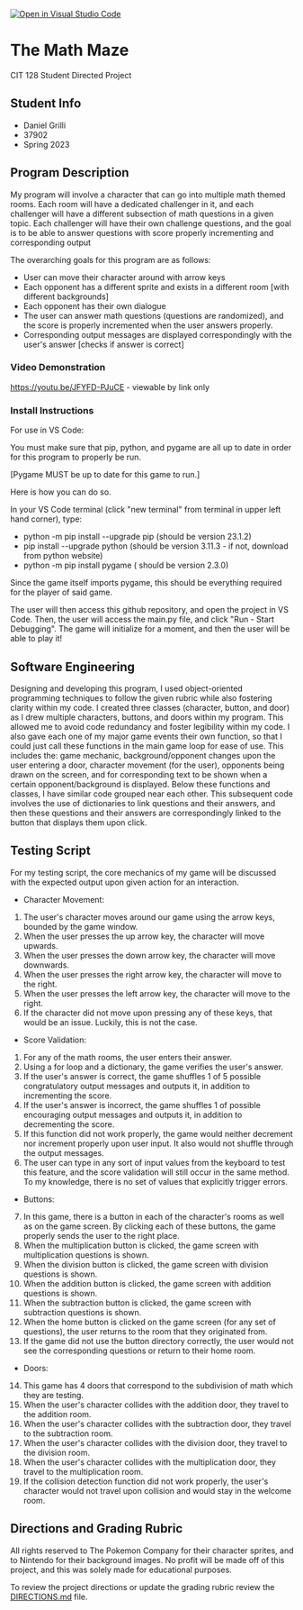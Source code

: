 [![Open in Visual Studio Code](https://classroom.github.com/assets/open-in-vscode-c66648af7eb3fe8bc4f294546bfd86ef473780cde1dea487d3c4ff354943c9ae.svg)](https://classroom.github.com/online_ide?assignment_repo_id=10769082&assignment_repo_type=AssignmentRepo)

# The Math Maze

CIT 128 Student Directed Project

## Student Info

* Daniel Grilli
* 37902
* Spring 2023

## Program Description

My program will involve a character that can go into multiple math themed rooms. Each room will have a dedicated challenger in it, and each challenger will have a different subsection of math questions in a given topic. Each challenger will have their own challenge questions, and the goal is to be able to answer questions with score properly incrementing and corresponding output

The overarching goals for this program are as follows: 
- User can move their character around with arrow keys
- Each opponent has a different sprite and exists in a different room [with different backgrounds]
- Each opponent has their own dialogue
- The user can answer math questions (questions are randomized), and the score is properly incremented when the user answers properly.
- Corresponding output messages are displayed correspondingly with the user's answer [checks if answer is correct]

### Video Demonstration

https://youtu.be/JFYFD-PJuCE - viewable by link only


### Install Instructions

For use in VS Code:

You must make sure that pip, python, and pygame are all up to date in order for this program to properly be run.

[Pygame MUST be up to date for this game to run.]

Here is how you can do so.

In your VS Code terminal (click "new terminal" from terminal in upper left hand corner), type:

* python -m pip install --upgrade pip (should be version 23.1.2)
* pip install --upgrade python (should be version 3.11.3 - if not, download from python website)
* python -m pip install pygame ( should be version 2.3.0)

Since the game itself imports pygame, this should be everything required for the player of said game. 

The user will then access this github repository, and open the project in VS Code. Then, the user will access the main.py file, and click "Run - Start Debugging". The game will initialize for a moment, and then the user will be able to play it!

## Software Engineering

Designing and developing this program, I used object-oriented programming techniques to follow the given rubric while also fostering clarity within my code. 
I created three classes (character, button, and door) as I drew multiple characters, buttons, and doors within my program. This allowed me to avoid code redundancy and foster legibility within my code. I also gave each one of my major game events their own function, so that I could just call these functions in the main game loop for ease of use. This includes the: game mechanic, background/opponent changes upon the user entering a door, character movement (for the user), opponents being drawn on the screen, and for corresponding text to be shown when a certain opponent/background is displayed. Below these functions and classes, I have similar code grouped near each other. This subsequent code involves the use of dictionaries to link questions and their answers, and then these questions and their answers are correspondingly linked to the button that displays them upon click.

## Testing Script

For my testing script, the core mechanics of my game will be discussed with the expected output upon given action for an interaction.
* Character Movement: 
1) The user's character moves around our game using the arrow keys, bounded by the game window.
2) When the user presses the up arrow key, the character will move upwards.
3) When the user presses the down arrow key, the character will move downwards.
4) When the user presses the right arrow key, the character will move to the right.
5) When the user presses the left arrow key, the character will move to the right.
6) If the character did not move upon pressing any of these keys, that would be an issue. Luckily, this is not the case.
* Score Validation:
1) For any of the math rooms, the user enters their answer.
2) Using a for loop and a dictionary, the game verifies the user's answer.
3) If the user's answer is correct, the game shuffles 1 of 5 possible congratulatory output messages and outputs it, in addition to incrementing the score.
4) If the user's answer is incorrect, the game shuffles 1 of possible encouraging output messages and outputs it, in addition to decrementing the score. 
5) If this function did not work properly, the game would neither decrement nor increment properly upon user input. It also would not shuffle through the output messages.
6) The user can type in any sort of input values from the keyboard to test this feature, and the score validation will still occur in the same method. To my knowledge, there is no set of values that explicitly trigger errors.
* Buttons:
7) In this game, there is a button in each of the character's rooms as well as on the game screen. By clicking each of these buttons, the game properly sends the user to the right place. 
8) When the multiplication button is clicked, the game screen with multiplication questions is shown. 
9) When the division button is clicked, the game screen with division questions is shown. 
10) When the addition button is clicked, the game screen with addition questions is shown. 
11) When the subtraction button is clicked, the game screen with subtraction questions is shown. 
12) When the home button is clicked on the game screen (for any set of questions), the user returns to the room that they originated from.  
13) If the game did not use the button directory correctly, the user would not see the corresponding questions or return to their home room.
* Doors:
14) This game has 4 doors that correspond to the subdivision of math which they are testing.
15) When the user's character collides with the addition door, they travel to the addition room.
16) When the user's character collides with the subtraction door, they travel to the subtraction room.
17) When the user's character collides with the division door, they travel to the division room. 
18) When the user's character collides with the multiplication door, they travel to the multiplication room.
19) If the collision detection function did not work properly, the user's character would not travel upon collision and would stay in the welcome room. 

## Directions and Grading Rubric

All rights reserved to The Pokemon Company for their character sprites, and to Nintendo for their background images. No profit will be made off of this project, and this was solely made for educational purposes. 

To review the project directions or update the grading rubric review the [DIRECTIONS.md](DIRECTIONS.md) file.

